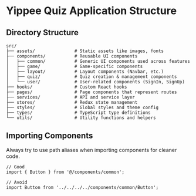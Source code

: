 # Yippee Quiz Application Structure

## Directory Structure

```
src/
├── assets/               # Static assets like images, fonts
├── components/           # Reusable UI components
│   ├── common/           # Generic UI components used across features
│   ├── game/             # Game-specific components
│   ├── layout/           # Layout components (Navbar, etc.)
│   ├── quiz/             # Quiz creation & management components
│   └── user/             # User-related components (SignIn, SignUp)
├── hooks/                # Custom React hooks
├── pages/                # Page components that represent routes
├── services/             # API and service layer
├── stores/               # Redux state management
├── styles/               # Global styles and theme config
├── types/                # TypeScript type definitions
└── utils/                # Utility functions and helpers
```

## Importing Components

Always try to use path aliases when importing components for cleaner code.
```tsx
// Good
import { Button } from '@/components/common';

// Avoid
import Button from '../../../../components/common/Button';
```
